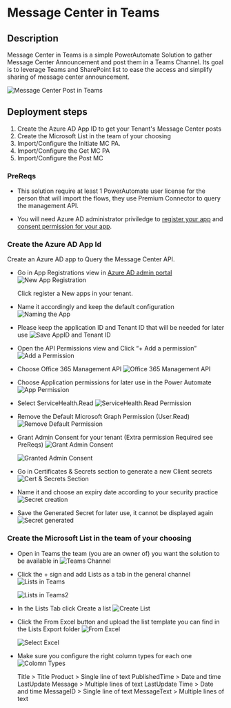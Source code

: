 # Message Center in Teams

## Description

Message Center in Teams is a simple PowerAutomate Solution to gather Message Center Announcement and post them in a Teams Channel.
Its goal is to leverage Teams and SharePoint list to ease the access and simplify sharing of message center announcement.

![Message Center Post in Teams](https://github.com/ericsche/MCinTeams/blob/main/Screenshots/Picture1.png)

## Deployment steps

1. Create the Azure AD App ID to get your Tenant's Message Center posts
2. Create the Microsoft List in the team of your choosing
3. Import/Configure the Initiate MC PA.
4. Import/Configure the Get MC PA
5. Import/Configure the Post MC  

### PreReqs

- This solution require at least 1 PowerAutomate user license for the person that will import the flows, they use Premium Connector to query the management API.

- You will need Azure AD administrator priviledge to [register your app](https://docs.microsoft.com/en-us/azure/active-directory/develop/howto-create-service-principal-portal#permissions-required-for-registering-an-app) and [consent permission for your app](https://docs.microsoft.com/en-us/azure/active-directory/manage-apps/grant-admin-consent#grant-admin-consent-in-app-registrations).

### Create the Azure AD App Id

Create an Azure AD app to Query the Message Center API.

- Go in App Registrations view in [Azure AD admin portal](https://aad.portal.azure.com/#blade/Microsoft_AAD_IAM/ActiveDirectoryMenuBlade/RegisteredApps)
    ![New App Registration](https://github.com/ericsche/MCinTeams/blob/main/Screenshots/Picture2.png)

    Click register a New apps in your tenant.
- Name it accordingly and keep the default configuration
    ![Naming the App](https://github.com/ericsche/MCinTeams/blob/main/Screenshots/Picture3.png)

- Please keep the application ID and Tenant ID that will be needed for later use
    ![Save AppID and Tenant ID](https://github.com/ericsche/MCinTeams/blob/main/Screenshots/Picture4.png)

- Open the API Permissions view and Click “+ Add a permission”
    ![Add a Permission](https://github.com/ericsche/MCinTeams/blob/main/Screenshots/Picture5.png)

- Choose Office 365 Management API
    ![Office 365 Management API](https://github.com/ericsche/MCinTeams/blob/main/Screenshots/Picture6.png)

- Choose Application permissions for later use in the Power Automate
     ![App Permission](https://github.com/ericsche/MCinTeams/blob/main/Screenshots/Picture7.png)

- Select ServiceHealth.Read
    ![ServiceHealth.Read Permission](https://github.com/ericsche/MCinTeams/blob/main/Screenshots/Picture8.png)

- Remove the Default Microsoft Graph Permission (User.Read)
    ![Remove Default Permission](https://github.com/ericsche/MCinTeams/blob/main/Screenshots/Picture9.png)

- Grant Admin Consent for your tenant (Extra permission Required see PreReqs)
    ![Grant Admin Consent](https://github.com/ericsche/MCinTeams/blob/main/Screenshots/Picture10.png)

    ![Granted Admin Consent](https://github.com/ericsche/MCinTeams/blob/main/Screenshots/Picture11.png)

- Go in Certificates & Secrets section to generate a new Client secrets
    ![Cert & Secrets Section](https://github.com/ericsche/MCinTeams/blob/main/Screenshots/Picture12.png)

- Name it and choose an expiry date according to your security practice
    ![Secret creation](https://github.com/ericsche/MCinTeams/blob/main/Screenshots/Picture13.png)

- Save the Generated Secret for later use, it cannot be displayed again
    ![Secret generated](https://github.com/ericsche/MCinTeams/blob/main/Screenshots/Picture14.png)

### Create the Microsoft List in the team of your choosing

- Open in Teams the team (you are an owner of) you want the solution to be available in
    ![Teams Channel](https://github.com/ericsche/MCinTeams/blob/main/Screenshots/Picture16.png)

- Click the + sign and add Lists as a tab in the general channel
    ![Lists in Teams](https://github.com/ericsche/MCinTeams/blob/main/Screenshots/Picture17.png)

    ![Lists in Teams2](https://github.com/ericsche/MCinTeams/blob/main/Screenshots/Picture18.png)

- In the Lists Tab click Create a list
    ![Create List](https://github.com/ericsche/MCinTeams/blob/main/Screenshots/Picture19.png)

- Click the From Excel button and upload the list template you can find in the Lists Export folder
    ![From Excel](https://github.com/ericsche/MCinTeams/blob/main/Screenshots/Picture20.png)

    ![Select Excel](https://github.com/ericsche/MCinTeams/blob/main/Screenshots/Picture22.png)

- Make sure you configure the right column types for each one
    ![Colomn Types](https://github.com/ericsche/MCinTeams/blob/main/Screenshots/Picture23.png)

    Title > Title
    Product > Single line of text
    PublishedTime > Date and time
    LastUpdate Message > Multiple lines of text
    LastUpdate Time > Date and time
    MessageID > Single line of text
    MessageText > Multiple lines of text
